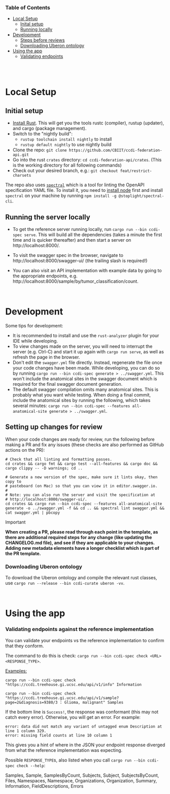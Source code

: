 ### Table of Contents
- [Local Setup](#local-setup)
  - [Inital setup](#initial-setup)
  - [Running locally](#running-the-server-locally)
- [Development](#development)
  - [Steps before reviews](#setting-up-changes-for-review)
  - [Downloading Uberon ontology](#downloading-uberon-ontology)
- [Using the app](#using-the-app)
  - [Validating endpoints](#validating-endpoints-against-the-reference-implementation)

<br><br>

# Local Setup

## Initial setup

- [Install Rust](https://www.rust-lang.org/tools/install). This will get you the tools rustc (compiler), rustup (updater), and cargo (package management).
- Switch to the "nightly build":
    - `rustup toolchain install nightly` to install
    - `rustup default nightly` to use nightly build
- Clone the repo: `git clone https://github.com/CBIIT/ccdi-federation-api.git`
- Go into the rust `crates` directory: `cd ccdi-federation-api/crates`. (This is the working directory for all following commands)
- Check out your desired branch, e.g.: `git checkout feat/restrict-charsets`

The repo also uses [`spectral`](https://docs.stoplight.io/docs/spectral/) which is a tool for linting the OpenAPI specification YAML file.
To install it, you need to [install node](https://nodejs.org/en/download) first and install `spectral` on your machine by running `npm install -g @stoplight/spectral-cli`.

## Running the server locally

- To get the reference server running locally, run `cargo run --bin ccdi-spec serve`.
This will build all the dependencies (takes a minute the first time and is quicker thereafter) and then start a server on http://localhost:8000/.

- To visit the swagger spec in the browser, navigate to http://localhost:8000/swagger-ui/ (the trailing slash is required!)

- You can also visit an API implementation with example data by going to the appropriate endpoints, e.g. http://localhost:8000/sample/by/tumor_classification/count.

<br>

# Development 

Some tips for development:
- It is recommended to install and use the `rust-analyzer` plugin for your IDE while developing.
- To view changes made on the server, you will need to interrupt the server (e.g. Ctrl-C) and start it up again with `cargo run serve`, as well as refresh the page in the browser.
- Don't edit the `swagger.yml` file directly. Instead, regenerate the file once your code changes have been made.
While developing, you can do so by running `cargo run --bin ccdi-spec generate > ../swagger.yml`. This won't include the anatomical sites in the swagger document which is required
for the final swagger document generation.
- The default swagger compilation omits many anatomical sites. This is probably what you want while testing.
When doing a final commit, include the anatomical sites by running the following, which takes several minutes: `cargo run --bin ccdi-spec --features all-anatomical-site generate > ../swagger.yml`.

## Setting up changes for review
When your code changes are ready for review, run the following before making a PR and fix any issues (these checks are also performed as GitHub actions on the PR):

```
# Check that all linting and formatting passes.
cd crates && cargo fmt && cargo test --all-features && cargo doc && cargo clippy -- -D warnings; cd ..

# Generate a new version of the spec, make sure it lints okay, then copy to
# pasteboard (on Mac) so that you can view it in editor.swagger.io.
#
# Note: you can also run the server and visit the specification at 
# http://localhost:8000/swagger-ui/.
cd crates && cargo run --bin ccdi-spec --features all-anatomical-site generate -o ../swagger.yml -f && cd .. && spectral lint swagger.yml && cat swagger.yml | pbcopy
```

> [!IMPORTANT]
> <b> When creating a PR, please read through each point in the template, as there are additional required steps for any change (like updating the CHANGELOG.md file), and see if they are applicable to your changes.
> Adding new metadata elements have a longer checklist which is part of the PR template. </b>

### Downloading Uberon ontology

To download the Uberon ontology and compile the relevant rust classes, use `cargo run --release --bin ccdi-curate uberon -vv`.

<br>

# Using the app

### Validating endpoints against the reference implementation

You can validate your endpoints vs the reference implementation to confirm that they conform.

The command to do this is check: `cargo run --bin ccdi-spec check <URL> <RESPONSE_TYPE>`.

<u>Examples:</u>

`cargo run --bin ccdi-spec check "https://ccdi.treehouse.gi.ucsc.edu/api/v1/info" Information`

`cargo run --bin ccdi-spec check "https://ccdi.treehouse.gi.ucsc.edu/api/v1/sample?page=2&diagnosis=9380/3 : Glioma, malignant" Samples`

If the bottom line is `Success!`, the response was conformant (this may not catch every error).
Otherwise, you will get an error. For example:

    error: data did not match any variant of untagged enum Description at line 1 column 329.
    error: missing field counts at line 10 column 1

This gives you a hint of where in the JSON your endpoint response diverged from what the reference implementation was expecting.

Possible `RESPONSE_TYPE`s, also listed when you call `cargo run --bin ccdi-spec check --help`:

Samples, Sample, SamplesByCount, Subjects, Subject, SubjectsByCount, Files, Namespaces, Namespace, Organizations, Organization, Summary, Information, FieldDescriptions, Errors

